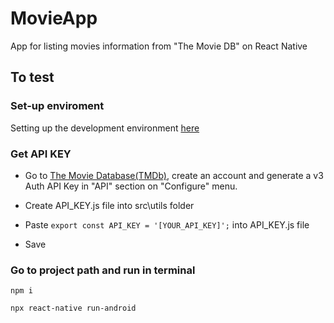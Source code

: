 # MovieApp
App for listing movies information from "The Movie DB" on React Native

## To test

### Set-up enviroment

Setting up the development environment [here](https://reactnative.dev/docs/environment-setup)

### Get API KEY

- Go to [The Movie Database(TMDb)](https://www.themoviedb.org/), create an account and generate a v3 Auth API Key in "API" section on "Configure" menu.

- Create API_KEY.js file into src\utils folder

- Paste `export const API_KEY = '[YOUR_API_KEY]';` into API_KEY.js file

- Save

### Go to project path and run in terminal

`npm i`

`npx react-native run-android`
